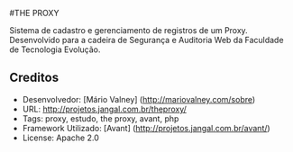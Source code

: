 #THE PROXY

Sistema de cadastro e gerenciamento de registros de um Proxy.
Desenvolvido para a cadeira de Segurança e Auditoria Web da Faculdade de Tecnologia Evolução.

## Creditos

* Desenvolvedor: [Mário Valney] (http://mariovalney.com/sobre)
* URL: http://projetos.jangal.com.br/theproxy/
* Tags: proxy, estudo, the proxy, avant, php
* Framework Utilizado: [Avant] (http://projetos.jangal.com.br/avant/)
* License: Apache 2.0
